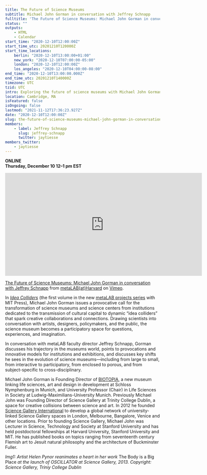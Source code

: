```yaml
---
title: The Future of Science Museums
subtitle: Michael John Gorman in conversation with Jeffrey Schnapp
fulltitle: 'The Future of Science Museums: Michael John Gorman in conversation with Jeffrey Schnapp'
status: ""
outputs:
    - HTML
    - Calendar
start_time: "2020-12-10T12:00:00Z"
start_time_utc: 20201210T120000Z
start_time_locations:
    berlin: "2020-12-10T13:00:00+01:00"
    new_york: "2020-12-10T07:00:00-05:00"
    london: "2020-12-10T12:00:00Z"
    los_angeles: "2020-12-10T04:00:00-08:00"
end_time: "2020-12-10T13:00:00.000Z"
end_time_utc: 20201210T140000Z
timezone: UTC
tzid: UTC
intro: Exploring the future of science museums with Michael John Gorman, founder of Biotopia and Science Gallery International.
location: Cambridge, MA
isFeatured: false
isOngoing: false
lastmod: "2021-11-12T17:36:23.927Z"
date: "2020-12-10T12:00:00Z"
slug: the-future-of-science-museums-michael-john-gorman-in-conversation-with-jeffrey-schnapp
members:
    - label: Jeffrey Schnapp
      slug: jeffrey-schnapp
      twitter: jaytiesse
members_twitter:
    - jaytiesse
---
```

**ONLINE<br />
Thursday, December 10
12–1 pm EST**

<iframe src="https://player.vimeo.com/video/490424868" width="640" height="335" frameborder="0" allow="autoplay; fullscreen" allowfullscreen></iframe>
<p><a href="https://vimeo.com/490424868">The Future of Science Museums: Michael John Gorman in conversation with Jeffrey Schnapp</a> from <a href="https://vimeo.com/metalabharvard">metaLAB(at)Harvard</a> on <a href="https://vimeo.com">Vimeo</a>.</p>

In *[Idea Colliders](https://mitpress.mit.edu/books/idea-colliders)* (the first volume in the new [metaLAB projects series](https://mitpress.mit.edu/books/series/metalabprojects) with MIT Press), Michael John Gorman issues a provocative call for the transformation of science museums and science centers from institutions dedicated to the transmission of cultural capital to dynamic “idea colliders” that spark creative collaborations and connections. Drawing scientists into conversation with artists, designers, policymakers, and the public, the science museum becomes a participatory space for questions, experiences, and imagination.

In conversation with metaLAB faculty director Jeffrey Schnapp, Gorman discusses his trajectory in the museums world, points to provocations and innovative models for institutions and exhibitions, and discusses key shifts he sees in the evolution of science museums—including from large to small, from interactive to participatory, from enclosed to porous, and from subject-specific to cross-disciplinary.
 
 Michael John Gorman is Founding Director of [BIOTOPIA](https://biotopia.net/en/), a new museum linking life sciences, art and design in development at Schloss Nymphenburg in Munich, and University Professor (Chair) in Life Sciences in Society at Ludwig-Maximilians-University Munich. Previously Michael John was Founding Director of Science Gallery at Trinity College Dublin, a space for creative collisions between science and art. In 2012 he founded [Science Gallery International](https://sciencegallery.org/) to develop a global network of university-linked Science Gallery spaces in London, Melbourne, Bangalore, Venice and other locations. Prior to founding Science Gallery, Michael John was Lecturer in Science, Technology and Society at Stanford University and has held postdoctoral fellowships at Harvard University, Stanford University and MIT. He has published books on topics ranging from seventeenth century Flemish art to Jesuit natural philosophy and the architecture of Buckminster Fuller.
 
*Img1: Artist Helen Pynor reanimates a heart in her work* The Body is a Big Place *at the launch of OSCILLATOR at Science Gallery, 2013. Copyright: Science Gallery, Triniy College Dublin*